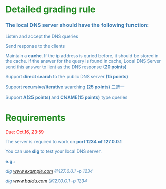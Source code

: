 <font color='SteelBlue'>

# <font color='ForestGreen'><b>Detailed grading rule</b></font>

### <b>The local DNS server should have the following function:</b>

Listen and accept the DNS queries

Send response to the clients

Maintain a __cache__. If the ip address is quried before, it should be stored in the cache. if the answer for the query is found in cache, Local DNS Server send this answer to lient as the DNS response **(20 points)**

Support __direct search__ to the public DNS server **(15 points)**

Support __recursive/iterative__ searching **(25 points)** 二选一

Support __A(25 points)__ and __CNAME(15 points)__ type queries

# <font color='ForestGreen'><b>Requirements</b></font>

<font color='red'>Due: Oct.16, 23:59</font>

The server is required to work on __port 1234 of 127.0.0.1__

You can use __dig__ to test your local DNS server.

__e.g.__: 

<i>dig www.example.com @127.0.0.1 -p 1234</i>

<i>dig www.baidu.com @127.0.0.1 -p 1234</i>

